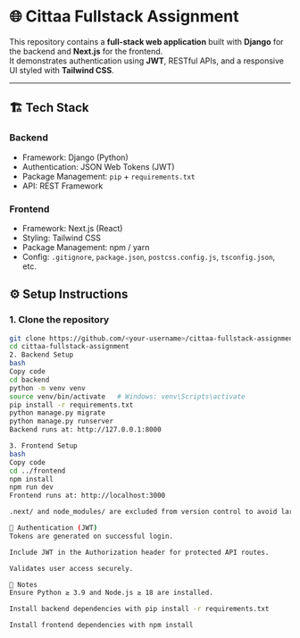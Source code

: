 # 🌐 Cittaa Fullstack Assignment

This repository contains a **full-stack web application** built with **Django** for the backend and **Next.js** for the frontend.  
It demonstrates authentication using **JWT**, RESTful APIs, and a responsive UI styled with **Tailwind CSS**.

---

## 🏗️ Tech Stack

### Backend
- Framework: Django (Python)
- Authentication: JSON Web Tokens (JWT)
- Package Management: `pip` + `requirements.txt`
- API: REST Framework

### Frontend
- Framework: Next.js (React)
- Styling: Tailwind CSS
- Package Management: npm / yarn
- Config: `.gitignore`, `package.json`, `postcss.config.js`, `tsconfig.json`, etc.

## ⚙️ Setup Instructions

### 1. Clone the repository
```bash
git clone https://github.com/<your-username>/cittaa-fullstack-assignment.git
cd cittaa-fullstack-assignment
2. Backend Setup
bash
Copy code
cd backend
python -m venv venv
source venv/bin/activate   # Windows: venv\Scripts\activate
pip install -r requirements.txt
python manage.py migrate
python manage.py runserver
Backend runs at: http://127.0.0.1:8000

3. Frontend Setup
bash
Copy code
cd ../frontend
npm install
npm run dev
Frontend runs at: http://localhost:3000

.next/ and node_modules/ are excluded from version control to avoid large uploads.

🔐 Authentication (JWT)
Tokens are generated on successful login.

Include JWT in the Authorization header for protected API routes.

Validates user access securely.

🧰 Notes
Ensure Python ≥ 3.9 and Node.js ≥ 18 are installed.

Install backend dependencies with pip install -r requirements.txt

Install frontend dependencies with npm install
